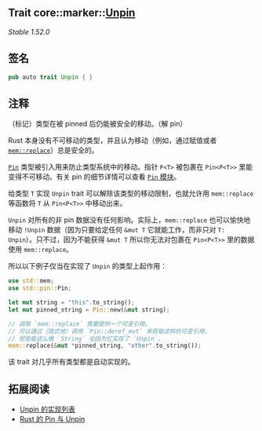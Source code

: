 Trait core::marker::[Unpin][1]
---
*Stable 1.52.0*

## 签名

```rust
pub auto trait Unpin { }
```

## 注释

（标记）类型在被 pinned 后仍能被安全的移动。（解 pin）

Rust 本身没有不可移动的类型，并且认为移动（例如，通过赋值或者 [`mem::replace`][2]）总是安全的。

[`Pin`][3] 类型被引入用来防止类型系统中的移动。指针 `P<T>` 被包裹在 `Pin<P<T>>` 里能变得不可移动。有关 pin 的细节详情可以查看 [`Pin` 模块][4]。

给类型 `T` 实现 `Unpin` trait 可以解除该类型的移动限制，也就允许用 `mem::replace` 等函数将 `T` 从 `Pin<P<T>>` 中移动出来。

`Unpin` 对所有的非 pin 数据没有任何影响。实际上，`mem::replace` 也可以愉快地移动 `!Unpin` 数据（因为只要给定任何 `&mut T` 它就能工作，而非只对 `T: Unpin`）。只不过，因为不能获得 `&mut T` 所以你无法对包裹在 `Pin<P<T>>` 里的数据使用 `mem::replace`。

所以以下例子仅当在实现了 `Unpin` 的类型上起作用：

```rust
use std::mem;
use std::pin::Pin;

let mut string = "this".to_string();
let mut pinned_string = Pin::new(&mut string);

// 调用 `mem::replace` 需要提供一个可变引用。
// 可以通过（隐式地）调用 `Pin::deref_mut` 来获取这样的可变引用，
// 但是能这么做 `String` 全因为它实现了 `Unpin`。
mem::replace(&mut *pinned_string, "other".to_string());
```

该 trait 对几乎所有类型都是自动实现的。

## 拓展阅读

- [Unpin 的实现列表][5]
- [Rust 的 Pin 与 Unpin][6]


[1]: https://doc.rust-lang.org/core/marker/trait.Unpin.html
[2]: https://doc.rust-lang.org/core/mem/fn.replace.html
[3]: https://doc.rust-lang.org/core/pin/struct.Pin.html
[4]: https://doc.rust-lang.org/core/pin/index.html
[5]: https://doc.rust-lang.org/core/marker/trait.Unpin.html#implementors
[6]: https://folyd.com/blog/rust-pin-unpin/
